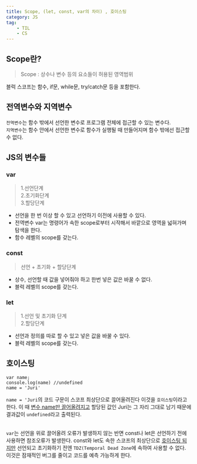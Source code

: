 ```yaml
---
title: Scope, (let, const, var의 차이) , 호이스팅
category: JS 
tag: 
    - TIL
    - CS
---
```

## Scope란?

> Scope : 상수나 변수 등의 요소들이 허용된 영역범위

블럭 스코프는 함수, if문, while문, try/catch문 등을 포함한다.

## 전역변수와 지역변수

`전역변수`는 함수 밖에서 선언한 변수로 프로그램 전체에 접근할 수 있는 변수다.<br>
`지역변수`는 함수 안에서 선언한 변수로 함수가 실행될 때 만들어지며 함수 밖에선 접근할 수 없다.

## JS의 변수들

### var

>1.선언단계<br>
>2.초기화단계<br>
>3.할당단계

- 선언을 한 번 이상 할 수 있고 선언하기 이전에 사용할 수 있다. 
- 전역변수 var는 명령어가 속한 scope로부터 시작해서 바깥으로 영역을 넓혀가며 탐색을 한다.
- 함수 레벨의 scope를 갖는다.

### const

>선언 + 초기화 + 할당단계

- 상수, 선언할 때 값을 넣어줘야 하고 한번 넣은 값은 바꿀 수 없다.
- 블럭 레벨의 scope를 갖는다.

### let

> 1.선언 및 초기화 단계<br>
> 2.할당단계

- 선언과 정의를 따로 할 수 있고 넣은 값을 바꿀 수 있다.
- 블럭 레벨의 scope를 갖는다.

## 호이스팅

```
var name;
console.log(name) //undefined
name = 'Juri'
```

`name = 'Juri`의 코드 구문이 스코프 최상단으로 끌어올려진다 이것을 `호이스팅`이라고 한다. 이 때 <u>변수 name만 끌어올려지고</u> 할당된 값인 Juri는 그 자리 그대로 남기 때문에 결과값이 `undefined`라고 출력된다.<br>
<br>

`var`는 선언을 위로 끌어올려 오류가 발생하지 않는 반면 const나 let은 선언하기 전에 사용하면 참조오류가 발생한다. const와 let도 속한 스코프의 최상단으로 <u>호이스팅 되지만</u> 선언되고 초기화하기 전엔 `TDZ(Temporal Dead Zone`에 속하여 사용할 수 없다. 이것은 잠재적인 버그를 줄이고 코드를 예측 가능하게 한다.




